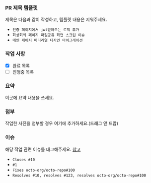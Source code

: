 ### PR 제목 템플릿
제목은 다음과 같이 작성하고, 템플릿 내용은 지워주세요.
- `인증 페이지에서 jwt받아오는 로직 추가`
- `화상회의 페이지 파일공유 화면 스크린 이슈`
- `메인 페이지 머티리얼 디자인 마이그레이션`


### 작업 사항
- [x] 완료 목록
- [ ] 진행중 목록

### 요약
이곳에 요약 내용을 쓰세요.

### 첨부
작업한 사진을 첨부할 경우 여기에 추가하세요.(드래그 앤 드랍)

### 이슈
해당 작업 관련 이슈를 태그해주세요.
[참고](https://docs.github.com/en/issues/tracking-your-work-with-issues/creating-issues/linking-a-pull-request-to-an-issue)
- `Closes #10`
- `#1`
- `Fixes octo-org/octo-repo#100`
- `Resolves #10, resolves #123, resolves octo-org/octo-repo#100`
